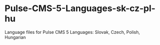# Pulse-CMS-5-Languages-sk-cz-pl-hu
Language files for Pulse CMS 5  Languages: Slovak, Czech, Polish, Hungarian
